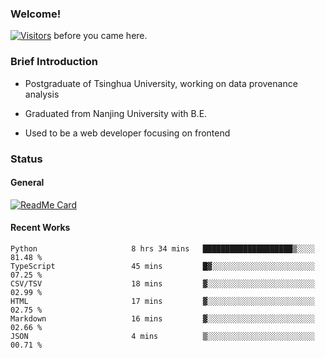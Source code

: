 ### Welcome!

[![Visitors](https://visitor-badge.laobi.icu/badge?page_id=HermitSun.HermitSun)]() before you came here.

### Brief Introduction

- Postgraduate of Tsinghua University, working on data provenance analysis

- Graduated from Nanjing University with B.E.

- Used to be a web developer focusing on frontend

### Status

#### General

[![ReadMe Card](https://github-readme-stats.hermitsun.vercel.app/api?username=HermitSun&count_private=true&show_icons=true)]()

#### Recent Works

<!--START_SECTION:waka-->

```text
Python                     8 hrs 34 mins   ████████████████████▒░░░░   81.48 %
TypeScript                 45 mins         █▓░░░░░░░░░░░░░░░░░░░░░░░   07.25 %
CSV/TSV                    18 mins         ▓░░░░░░░░░░░░░░░░░░░░░░░░   02.99 %
HTML                       17 mins         ▓░░░░░░░░░░░░░░░░░░░░░░░░   02.75 %
Markdown                   16 mins         ▓░░░░░░░░░░░░░░░░░░░░░░░░   02.66 %
JSON                       4 mins          ▒░░░░░░░░░░░░░░░░░░░░░░░░   00.71 %
```

<!--END_SECTION:waka-->
